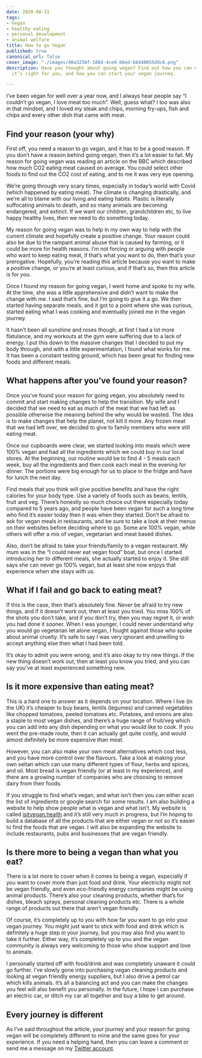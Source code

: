 ```yaml
---
date: 2020-08-31
tags:
- Vegan
- healthy eating
- personal development
- animal welfare
title: How to go Vegan
published: true
canonical_url: false
cover_image: "./images/d0a3256f-188d-4ce0-b6ed-b6448055ddc6.png"
description: Have you thought about going vegan? Find out how you can decide whether
  it’s right for you, and how you can start your vegan journey.

---
```

  
I’ve been vegan for well over a year now, and I always hear people say “I couldn’t go vegan, I love meat too much”. Well, guess what? I too was also in that mindset, and I loved my steak and chips, morning fry-ups, fish and chips and every other dish that came with meat.

## Find your reason (your why)

First off, you need a reason to go vegan, and it has to be a good reason. If you don’t have a reason behind going vegan, then it’s a lot easier to fail. My reason for going vegan was reading an article on the BBC which described how much CO2 eating meat caused on average. You could select other foods to find out the CO2 cost of eating, and to me it was very eye opening.

We’re going through very scary times, especially in today’s world with Covid (which happened by eating meat). The climate is changing drastically, and we’re all to blame with our living and eating habits. Plastic is literally suffocating animals to death, and so many animals are becoming endangered, and extinct. If we want our children, grandchildren etc, to live happy healthy lives, then we need to do something today.

My reason for going vegan was to help in my own way to help with the current climate and hopefully create a positive change. Your reason could also be due to the rampant animal abuse that is caused by farming, or it could be more for health reasons. I’m not forcing or arguing with people who want to keep eating meat, if that’s what you want to do, then that’s your prerogative. Hopefully, you’re reading this article because you want to make a positive change, or you’re at least curious, and if that’s so, then this article is for you.

Once I found my reason for going vegan, I went home and spoke to my wife. At the time, she was a little apprehensive and didn’t want to make the change with me. I said that’s fine, but I’m going to give it a go. We then started having separate meals, and it got to a point where she was curious, started eating what I was cooking and eventually joined me in the vegan journey.

It hasn’t been all sunshine and roses though, at first I had a lot more flatulance, and my workouts at the gym were suffering due to a lack of energy. I put this down to the massive changes that I decided to put my body through, and with a little experimentation, I found what works for me. It has been a constant testing ground, which has been great for finding new foods and different meals.

## What happens after you’ve found your reason?

Once you’ve found your reason for going vegan, you absolutely need to commit and start making changes to help the transition. My wife and I decided that we need to eat as much of the meat that we had left as possible otherwise the meaning behind the why would be wasted. The idea is to make changes that help the planet, not kill it more. Any frozen meat that we had left over, we decided to give to family members who were still eating meat.

Once our cupboards were clear, we started looking into meals which were 100% vegan and had all the ingredients which we could buy in our local stores. At the beginning, our routine would be to find 4 - 5 meals each week, buy all the ingredients and then cook each meal in the evening for dinner. The portions were big enough for us to place in the fridge and have for lunch the next day.

Find meals that you think will give positive benefits and have the right calories for your body type. Use a variety of foods such as beans, lentils, fruit and veg. There’s honestly so much choice out there especially today compared to 5 years ago, and people have been vegan for such a long time who find it’s easier today then it was when they started. Don’t be afraid to ask for vegan meals in restaurants, and be sure to take a look at their menus on their websites before deciding where to go. Some are 100% vegan, while others will offer a mix of vegan, vegetarian and meat based dishes.

Also, don’t be afraid to take your friends/family to a vegan restaurant. My mum was in the “I could never eat vegan food” boat, but once I started introducing her to different meals, she actually started to enjoy it. She still says she can never go 100% vegan, but at least she now enjoys that experience when she stays with us.

## What if I fail and go back to eating meat?

If this is the case, then that’s absolutely fine. Never be afraid to try new things, and if it doesn’t work out, then at least you tried. You miss 100% of the shots you don’t take, and if you don’t try, then you may regret it, or wish you had done it sooner. When I was younger, I could never understand why you would go vegetarian let alone vegan, I fought against those who spoke about animal cruelty. It’s safe to say I was very ignorant and unwilling to accept anything else then what I had been told.

It’s okay to admit you were wrong, and it’s also okay to try new things. If the new thing doesn’t work out, then at least you know you tried, and you can say you’ve at least experienced something new.

## Is it more expensive than eating meat?

This is a hard one to answer as it depends on your location. Where I live (in the UK) it’s cheaper to buy beans, lentils (legumes) and canned vegetables like chopped tomatoes, peeled tomatoes etc. Potatoes, and onions are also a staple to most vegan dishes, and there’s a huge range of fruit/veg which you can add into any dish depending on what you would like to cook. If you went the pre-made route, then it can actually get quite costly, and would almost definitely be more expensive than meat.

However, you can also make your own meat alternatives which cost less, and you have more control over the flavours. Take a look at making your own seitan which can use many different types of flour, herbs and spices, and oil. Most bread is vegan friendly (or at least in my experience), and there are a growing number of companies who are choosing to remove dairy from their foods.

If you struggle to find what’s vegan, and what isn’t then you can either scan the list of ingredients or google search for some results. I am also building a website to help show people what is vegan and what isn’t. My website is called [isitvegan.health](https://isitvegan.health/) and it’s still very much in progress, but I’m hoping to build a database of all the products that are either vegan or not so it’s easier to find the foods that are vegan. I will also be expanding the website to include restaurants, pubs and businesses that are vegan friendly.

## Is there more to being a vegan than what you eat?

There is a lot more to cover when it comes to being a vegan, especially if you want to cover more than just food and drink. Your electricity might not be vegan friendly, and even eco-friendly energy companies might be using animal products. There’s also your cleaning products, whether that’s for dishes, bleach sprays, personal cleaning products etc. There is a whole range of products out there that aren’t vegan friendly.

Of course, it’s completely up to you with how far you want to go into your vegan journey. You might just want to stick with food and drink which is definitely a huge step in your journey, but you may also find you want to take it further. Either way, it’s completely up to you and the vegan community is always very welcoming to those who show support and love to animals.

I personally started off with food/drink and was completely unaware it could go further. I’ve slowly gone into purchasing vegan cleaning products and looking at vegan friendly energy suppliers, but I also drive a petrol car which kills animals. It’s all a balancing act and you can make the changes you feel will also benefit you personally. In the future, I hope I can purchase an electric car, or ditch my car all together and buy a bike to get around.

## Every journey is different

As I’ve said throughout the article, your journey and your reason for going vegan will be completely different to mine and the same goes for your experience. If you need a helping hand, then you can leave a comment or send me a message on my [Twitter account](https://twitter.com/MBrooksUK).